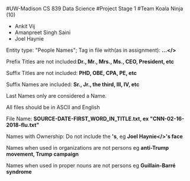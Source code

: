 #UW-Madison CS 839 Data Science
#Project Stage 1
#Team Koala Ninja (10)
* Ankit Vij
* Amanpreet Singh Saini
* Joel Haynie

Entity type: "People Names"; Tag in file with(as in assignment):  **<person>...</>**

Prefix Titles are not included:**Dr., Mr., Mrs., Ms., CEO, President, etc**

Suffix Titles are not included: **PHD, OBE, CPA, PE, etc**

Suffix Names are included: **Sr., Jr., the third, III, IV, etc**

Last Names only are considered a Name.

All files should be in ASCII and English

File Name: **SOURCE-DATE-FIRST_WORD_IN_TITLE.txt, ex "CNN-02-16-2018-flu.txt"**

Names with Ownership: Do not include the **'s**, eg **<person>Joel Haynie</>'s face**

Names when used in organizations are not persons eg **anti-Trump movement, Trump campaign**

Names when used in proper nouns are not persons eg **Guillain-Barré syndrome**


